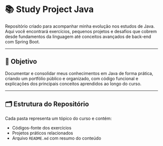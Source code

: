 # 📚 Study Project Java

Repositório criado para acompanhar minha evolução nos estudos de Java. Aqui você encontrará exercícios, pequenos projetos e desafios que cobrem desde fundamentos da linguagem até conceitos avançados de back-end com Spring Boot.

---

## 🧠 Objetivo

Documentar e consolidar meus conhecimentos em Java de forma prática, criando um portfólio público e organizado, com código funcional e explicações dos principais conceitos aprendidos ao longo do curso.

---

## 🗂️ Estrutura do Repositório

Cada pasta representa um tópico do curso e contém:
- Códigos-fonte dos exercícios
- Projetos práticos relacionados
- Arquivo `README.md` com resumo do conteúdo

